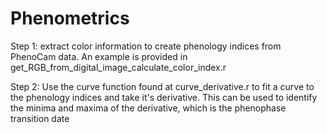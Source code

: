 # Phenometrics

Step 1: extract color information to create phenology indices from PhenoCam data. An example is provided in get_RGB_from_digital_image_calculate_color_index.r

Step 2: Use the curve function found at curve_derivative.r to fit a curve to the phenology indices and take it's derivative. This can be used to identify the minima and maxima of the derivative, which is the phenophase transition date

